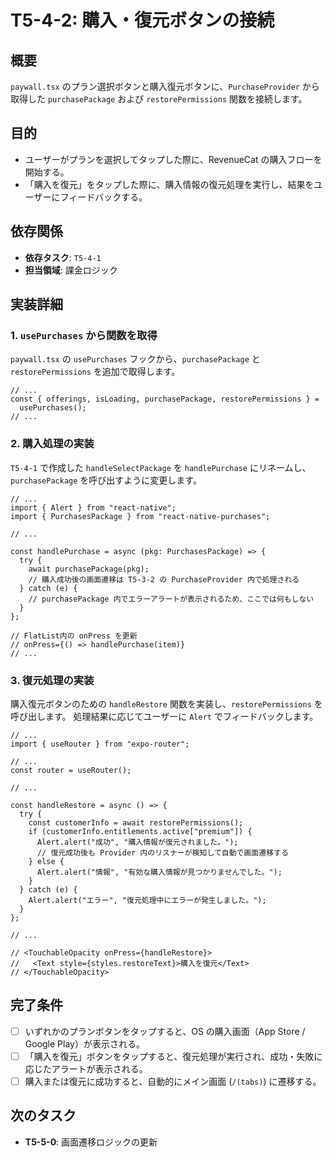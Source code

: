 # T5-4-2: 購入・復元ボタンの接続

## 概要

`paywall.tsx` のプラン選択ボタンと購入復元ボタンに、`PurchaseProvider` から取得した `purchasePackage` および `restorePermissions` 関数を接続します。

## 目的

- ユーザーがプランを選択してタップした際に、RevenueCat の購入フローを開始する。
- 「購入を復元」をタップした際に、購入情報の復元処理を実行し、結果をユーザーにフィードバックする。

## 依存関係

- **依存タスク**: `T5-4-1`
- **担当領域**: 課金ロジック

## 実装詳細

### 1. `usePurchases` から関数を取得

`paywall.tsx` の `usePurchases` フックから、`purchasePackage` と `restorePermissions` を追加で取得します。

```tsx
// ...
const { offerings, isLoading, purchasePackage, restorePermissions } =
  usePurchases();
// ...
```

### 2. 購入処理の実装

`T5-4-1` で作成した `handleSelectPackage` を `handlePurchase` にリネームし、`purchasePackage` を呼び出すように変更します。

```tsx
// ...
import { Alert } from "react-native";
import { PurchasesPackage } from "react-native-purchases";

// ...

const handlePurchase = async (pkg: PurchasesPackage) => {
  try {
    await purchasePackage(pkg);
    // 購入成功後の画面遷移は T5-3-2 の PurchaseProvider 内で処理される
  } catch (e) {
    // purchasePackage 内でエラーアラートが表示されるため、ここでは何もしない
  }
};

// FlatList内の onPress を更新
// onPress={() => handlePurchase(item)}
// ...
```

### 3. 復元処理の実装

購入復元ボタンのための `handleRestore` 関数を実装し、`restorePermissions` を呼び出します。
処理結果に応じてユーザーに `Alert` でフィードバックします。

```tsx
// ...
import { useRouter } from "expo-router";

// ...
const router = useRouter();

// ...

const handleRestore = async () => {
  try {
    const customerInfo = await restorePermissions();
    if (customerInfo.entitlements.active["premium"]) {
      Alert.alert("成功", "購入情報が復元されました。");
      // 復元成功後も Provider 内のリスナーが検知して自動で画面遷移する
    } else {
      Alert.alert("情報", "有効な購入情報が見つかりませんでした。");
    }
  } catch (e) {
    Alert.alert("エラー", "復元処理中にエラーが発生しました。");
  }
};

// ...

// <TouchableOpacity onPress={handleRestore}>
//   <Text style={styles.restoreText}>購入を復元</Text>
// </TouchableOpacity>
```

## 完了条件

- [ ] いずれかのプランボタンをタップすると、OS の購入画面（App Store / Google Play）が表示される。
- [ ] 「購入を復元」ボタンをタップすると、復元処理が実行され、成功・失敗に応じたアラートが表示される。
- [ ] 購入または復元に成功すると、自動的にメイン画面 (`/(tabs)`) に遷移する。

## 次のタスク

- **T5-5-0**: 画面遷移ロジックの更新
